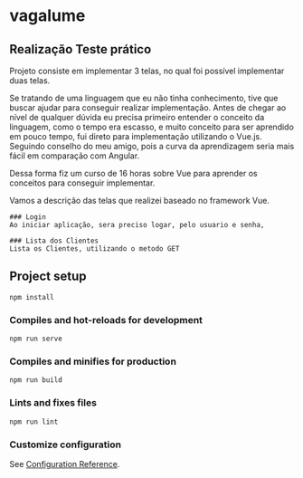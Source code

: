 # vagalume

## Realização Teste prático
Projeto consiste em implementar 3 telas, no qual foi possível implementar duas telas.

Se tratando de uma linguagem que eu não tinha conhecimento, tive que buscar ajudar para conseguir realizar implementação. Antes de chegar ao nível de qualquer dúvida eu precisa primeiro entender o conceito da linguagem, como o tempo era escasso, e muito conceito para ser aprendido em pouco tempo, fui direto para implementação utilizando o Vue.js. Seguindo conselho do meu amigo, pois a curva da aprendizagem seria mais fácil em comparação com Angular.

Dessa forma fiz um curso de 16 horas sobre Vue para aprender os conceitos para conseguir implementar.

Vamos a descrição das telas que realizei baseado no framework Vue.

    ### Login
    Ao iniciar aplicação, sera preciso logar, pelo usuario e senha, 

    ### Lista dos Clientes
    Lista os Clientes, utilizando o metodo GET



## Project setup
```
npm install
```

### Compiles and hot-reloads for development
```
npm run serve
```

### Compiles and minifies for production
```
npm run build
```

### Lints and fixes files
```
npm run lint
```

### Customize configuration
See [Configuration Reference](https://cli.vuejs.org/config/).
